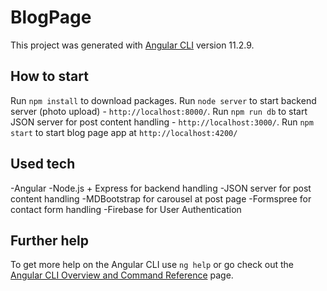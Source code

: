 # BlogPage

This project was generated with [Angular CLI](https://github.com/angular/angular-cli) version 11.2.9.

## How to start

Run `npm install` to download packages.
Run `node server` to start backend server (photo upload) - `http://localhost:8000/`.
Run `npm run db` to start JSON server for post content handling -  `http://localhost:3000/`.
Run `npm start` to start blog page app at `http://localhost:4200/`

## Used tech

-Angular
-Node.js + Express for backend handling
-JSON server for post content handling
-MDBootstrap for carousel at post page
-Formspree for contact form handling
-Firebase for User Authentication

## Further help

To get more help on the Angular CLI use `ng help` or go check out the [Angular CLI Overview and Command Reference](https://angular.io/cli) page.
